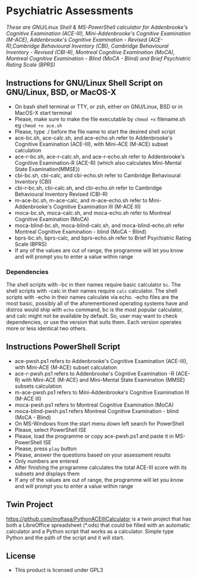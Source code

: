 # Psychiatric Assessments
_These are GNU/Linux Shell & MS-PowerShell calculator for Addenbrooke's Cognitive Examination (ACE-III), Mini-Addenbrooke's Cognitive Examination (M-ACE), Addenbrooke's Cognitive Examination - Revised (ACE-R),Cambridge Behavioural Inventory (CBI), Cambridge Behavioural Inventory - Revised (CBI-R), Montreal Cognitive Examination (MoCA), Montreal Cognitive Examination - Blind (MoCA - Blind) and Brief Psychiatric Rating Scale (BPRS)_

## Instructions for GNU/Linux Shell Script on GNU/Linux, BSD, or MacOS-X
- On bash shell terminal or TTY, or zsh, either on GNU/Linux, BSD or in MacOS-X start terminal
- Please, make sure to make the file executable by `chmod +x` filename.sh eg `chmod +x ace.sh`
- Please, type ./ before the file name to start the desired shell script
- ace-bc.sh, ace-calc.sh, and ace-echo.sh refer to Addenbrooke's Cognitive Examination (ACE-III), with Mini-ACE (M-ACE) subset calculation
- ace-r-bc.sh, ace-r-calc.sh, and ace-r-echo.sh refer to Addenbrooke's Cognitive Examination-R (ACE-R) (which also calculates Mini-Mental State Examination(MMSE))
- cbi-bc.sh, cbi-calc,  and cbi-echo.sh refer to Cambridge Behavioural Inventory (CBI)
- cbi-r-bc.sh, cbi-calc.sh, and cbi-echo.sh refer to Cambridge Behavioural Inventory Revised (CBI-R)
- m-ace-bc.sh, m-ace-calc, and m-ace-echo.sh refer to Mini-Addenbrooke's Cognitive Examination III (M-ACE III)
- moca-bc.sh, moca-calc.sh, and moca-echo.sh refer to Montreal Cognitive Examination (MoCA)
- moca-blind-bc.sh, moca-blind-calc.sh, and moca-blind-echo.sh refer Montreal Cognitive Examination - blind (MoCA - Blind)
- bprs-bc.sh, bprs-calc, and bprs-echo.sh refer to Brief Psychiatric Rating Scale (BPRS)
- If any of the values are out of range, the programme will let you know and will prompt you to enter a value within range
### Dependencies
The shell scripts with -bc in their names require basic calculator `bc`. The shell scripts with -calc in their names require `calc` calculator. The shell scripts with -echo in their names calculate via echo. -echo files are the most basic, possibly all of the aforementioned operating systems have and distros would ship with `echo` command, bc is the most popular calculator, and calc might not be available by default. So, user may want to check dependencies, or use the version that suits them. Each version operates more or less identical two others. 

## Instructions PowerShell Script
- ace-pwsh.ps1 refers to Addenbrooke's Cognitive Examination (ACE-III), with Mini-ACE (M-ACE) subset calculation
- ace-r-pwsh.ps1 refers to Addenbrooke's Cogntive Examination -R (ACE-R) with Mini-ACE (M-ACE) and Mini-Mental State Examination (MMSE) subsets calculation
- m-ace-pwsh.ps1 refers to Mini-Addenbrooke's Cognitive Examination III (M-ACE III)
- moca-pwsh.ps1 refers to Montreal Cognitive Examination (MoCA)
- moca-blind-pwsh.ps1 refers Montreal Cognitive Examination - blind (MoCA - Blind)
- On MS-Windows from the start menu down left search for PowerShell
- Please, select PowerShell ISE
- Please, load the programme or copy ace-pwsh.ps1 and paste it in MS-PowerShell ISE
- Please, press `play` button
- Please, answer the questions based on your assessment results
- Only numbers are entered
- After finishing the programme calculates the total ACE-III score with its subsets and displays them
- If any of the values are out of range, the programme will let you know and will prompt you to enter a value within range

## Twin Project
https://github.com/moftasa/PythonACEIIICalculator is a twin project that has both a LibreOffice spreadsheet (\*.ods) that could be filled with an automatic calculator and a Python script that works as a calculator. Simple type Python and the path of the script and it will start.

## License
- This product is licensed under GPL3

